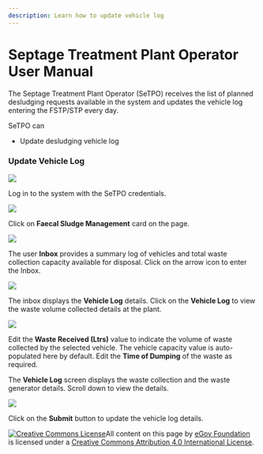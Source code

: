 ```yaml
---
description: Learn how to update vehicle log
---
```


# Septage Treatment Plant Operator User Manual

The Septage Treatment Plant Operator \(SeTPO\) receives the list of planned desludging requests available in the system and updates the vehicle log entering the FSTP/STP every day.

SeTPO can

* Update desludging vehicle log

### Update Vehicle Log

![](../../../.gitbook/assets/fstpo-l.png)

Log in to the system with the SeTPO credentials.

![](../../../.gitbook/assets/fstpo1.png)

Click on **Faecal Sludge Management** card on the page.

![](../../../.gitbook/assets/fstpo2.png)

The user **Inbox** provides a summary log of vehicles and total waste collection capacity available for disposal. Click on the arrow icon to enter the Inbox. 

![](../../../.gitbook/assets/fstpo3.png)

The inbox displays the **Vehicle Log** details. Click on the **Vehicle Log** to view the waste volume collected details at the plant.

![](../../../.gitbook/assets/fstpo5.png)

Edit the **Waste Received \(Ltrs\)** value to indicate the volume of waste collected by the selected vehicle. The vehicle capacity value is auto-populated here by default. Edit the **Time of Dumping** of the waste as required. 

The **Vehicle Log** screen displays the waste collection and the waste generator details. Scroll down to view the details.

![](../../../.gitbook/assets/fstpo6.png)

Click on the **Submit** button to update the vehicle log details. 



 [![Creative Commons License](https://i.creativecommons.org/l/by/4.0/80x15.png)](http://creativecommons.org/licenses/by/4.0/)All content on this page by [eGov Foundation ](https://egov.org.in/)is licensed under a [Creative Commons Attribution 4.0 International License](http://creativecommons.org/licenses/by/4.0/).


